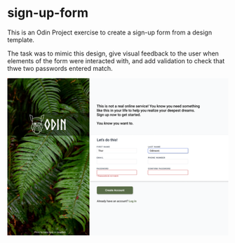 # sign-up-form

This is an Odin Project exercise to create a sign-up form from a design template.

The task was to mimic this design, give visual feedback to the user when elements of the form were interacted with, and add validation to check that thwe two passwords entered match.

<img src ="./sign-up-form.png">